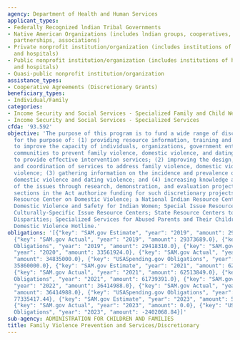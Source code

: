 ```yaml
---
agency: Department of Health and Human Services
applicant_types:
- Federally Recognized lndian Tribal Governments
- Native American Organizations (includes lndian groups, cooperatives, corporations,
  partnerships, associations)
- Private nonprofit institution/organization (includes institutions of higher education
  and hospitals)
- Public nonprofit institution/organization (includes institutions of higher education
  and hospitals)
- Quasi-public nonprofit institution/organization
assistance_types:
- Cooperative Agreements (Discretionary Grants)
beneficiary_types:
- Individual/Family
categories:
- Income Security and Social Services - Specialized Family and Child Welfare Services
- Income Security and Social Services - Specialized Services
cfda: '93.592'
objective: 'The purpose of this program is to fund a wide range of discretionary activities
  for the purpose of: (1) providing resource information, training and technical assistance
  to improve the capacity of individuals, organizations, government entities, and
  communities to prevent family violence, domestic violence, and dating violence and
  to provide effective intervention services; (2) improving the design, delivery,
  and coordination of services to address family violence, domestic violence and dating
  violence; (3) gathering information on the incidence and prevalence of family violence,
  domestic violence and dating violence; and (4) increasing knowledge and understanding
  of the issues through research, demonstration, and evaluation projects. Specific
  sections in the Act authorize funding for such discretionary projects as a National
  Resource Center on Domestic Violence; a National Indian Resource Center Addressing
  Domestic Violence and Safety for Indian Women; Special Issue Resource Centers including
  Culturally-Specific Issue Resource Centers; State Resource Centers to Reduce Tribal
  Disparities; Specialized Services for Abused Parents and Their Children; and a National
  Domestic Violence Hotline.'
obligations: '[{"key": "SAM.gov Estimate", "year": "2019", "amount": 29373689.0},
  {"key": "SAM.gov Actual", "year": "2019", "amount": 29373689.0}, {"key": "USASpending.gov
  Obligations", "year": "2019", "amount": 29418310.0}, {"key": "SAM.gov Estimate",
  "year": "2020", "amount": 33561924.0}, {"key": "SAM.gov Actual", "year": "2020",
  "amount": 34835000.0}, {"key": "USASpending.gov Obligations", "year": "2020", "amount":
  35860000.0}, {"key": "SAM.gov Estimate", "year": "2021", "amount": 62513849.0},
  {"key": "SAM.gov Actual", "year": "2021", "amount": 62513849.0}, {"key": "USASpending.gov
  Obligations", "year": "2021", "amount": 61739391.0}, {"key": "SAM.gov Estimate",
  "year": "2022", "amount": 36414988.0}, {"key": "SAM.gov Actual", "year": "2022",
  "amount": 36414988.0}, {"key": "USASpending.gov Obligations", "year": "2022", "amount":
  77335417.44}, {"key": "SAM.gov Estimate", "year": "2023", "amount": 58812500.0},
  {"key": "SAM.gov Actual", "year": "2023", "amount": 0.0}, {"key": "USASpending.gov
  Obligations", "year": "2023", "amount": -2402068.84}]'
sub-agency: ADMINISTRATION FOR CHILDREN AND FAMILIES
title: Family Violence Prevention and Services/Discretionary
---
```

